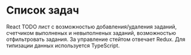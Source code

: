 # Список задач
React TODO лист с возможностью добавления/удаления заданий, счетчиком выполненых и невыполненых заданий, возможностью отфильтровать задания. За управление стейтом отвечает Redux. Для типизации данных используется TypeScript.
